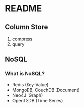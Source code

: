 # README

## Column Store

1. compress
2. query



## NoSQL 

### What is NoSQL?

- Redis (Key-Value)
- MongoDB, CouchDB (Document)
- Neo4J (Graph)
- OpenTSDB (Time Series)